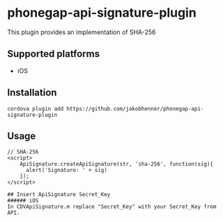 phonegap-api-signature-plugin
=============================

This plugin provides an implementation of SHA-256

## Supported platforms
- iOS

## Installation
```
cordova plugin add https://github.com/jakobhenner/phonegap-api-signature-plugin
```

## Usage
```
// SHA-256
<script>
    ApiSignature.createApiSignature(str, 'sha-256', function(sig){
      alert('Signature: ' + sig)
    });
</script>

## Insert ApiSignature Secret_Key
###### iOS
In CDVApiSignature.m replace "Secret_Key" with your Secret_Key from API.